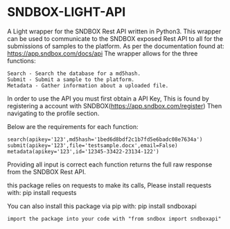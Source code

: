 # SNDBOX-LIGHT-API
A Light wrapper for the SNDBOX Rest API written in Python3.
This wrapper can be used to communicate to the SNDBOX exposed Rest API to all for the submissions of samples to the platform.
As per the documentation found at: https://app.sndbox.com/docs/api The wrapper allows for the three functions:

    Search - Search the database for a md5hash.
    Submit - Submit a sample to the platform.
    Metadata - Gather information about a uploaded file.

In order to use the API you must first obtain a API Key, This is found by registering a account with SNDBOX(https://app.sndbox.com/register)
Then navigating to the profile section.

Below are the requirements for each function:

    search(apikey='123',md5hash='1bed6d8bdf2c1b7fd5e6badc08e7634a')
    submit(apikey='123',file='testsample.docx',email=False)    
    metadata(apikey='123',id='12345-33422-23134-122')

Providing all input is correct each function returns the full raw response from the SNDBOX Rest API.
    
this package relies on requests to make its calls, Please install requests with: pip install requests

You can also install this package via pip with: pip install sndboxapi

    import the package into your code with "from sndbox import sndboxapi"

